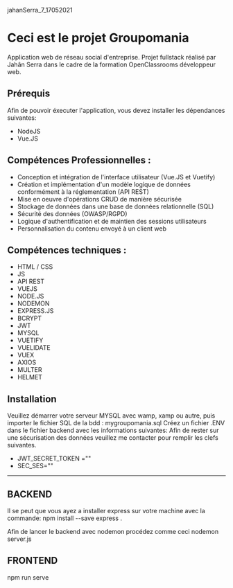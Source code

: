 jahanSerra_7_17052021
# Ceci est le projet Groupomania
Application web de réseau social d'entreprise.
Projet fullstack réalisé par Jahân Serra dans le cadre de la formation OpenClassrooms développeur web.

## Prérequis
Afin de pouvoir éxecuter l'application, vous devez installer les dépendances suivantes:
* NodeJS
* Vue.JS

## Compétences Professionnelles :
- Conception et intégration de l'interface utilisateur (Vue.JS et Vuetify)
- Création et implémentation d'un modèle logique de données conformément à la réglementation (API REST)
- Mise en oeuvre d'opérations CRUD de manière sécurisée
- Stockage de données dans une base de données relationnelle (SQL)
- Sécurité des données (OWASP/RGPD)
- Logique d'authentification et de maintien des sessions utilisateurs
- Personnalisation du contenu envoyé à un client web

## Compétences techniques :
- HTML / CSS
- JS
- API REST
- VUEJS
- NODE.JS
- NODEMON
- EXPRESS.JS
- BCRYPT
- JWT
- MYSQL
- VUETIFY
- VUELIDATE
- VUEX
- AXIOS
- MULTER
- HELMET

## Installation
Veuillez démarrer votre serveur MYSQL avec wamp, xamp ou autre, puis importer le fichier SQL de la bdd : mygroupomania.sql
Créez un fichier .ENV dans le fichier backend avec les informations suivantes:
Afin de rester sur une sécurisation des données veuillez me contacter pour remplir les clefs suivantes. 
- JWT_SECRET_TOKEN ="" 
- SEC_SES=""


----------------------------------------------------------------------------------------------------------------------------

## BACKEND 
Il se peut que vous ayez a installer express sur votre machine avec la commande:  npm install --save express .

Afin de lancer le backend avec nodemon 
procédez comme ceci nodemon server.js

## FRONTEND
npm run serve


